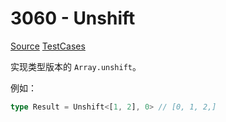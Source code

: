 # 3060 - Unshift

[Source](https://github.com/lybenson/ts-checker/blob/master/src/3060-easy-unshift/template.ts) [TestCases]((https://github.com/lybenson/ts-checker/blob/master/src/3060-easy-unshift/test-cases.ts))

实现类型版本的 `Array.unshift`。

例如：

```typescript
type Result = Unshift<[1, 2], 0> // [0, 1, 2,]
```
